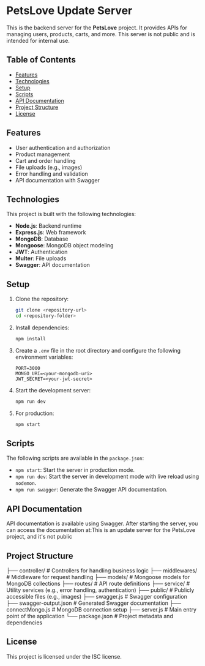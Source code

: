 # PetsLove Update Server

This is the backend server for the **PetsLove** project. It provides APIs for managing users, products, carts, and more. This server is not public and is intended for internal use.

## Table of Contents

- [Features](#features)
- [Technologies](#technologies)
- [Setup](#setup)
- [Scripts](#scripts)
- [API Documentation](#api-documentation)
- [Project Structure](#project-structure)
- [License](#license)

## Features

- User authentication and authorization
- Product management
- Cart and order handling
- File uploads (e.g., images)
- Error handling and validation
- API documentation with Swagger

## Technologies

This project is built with the following technologies:

- **Node.js**: Backend runtime
- **Express.js**: Web framework
- **MongoDB**: Database
- **Mongoose**: MongoDB object modeling
- **JWT**: Authentication
- **Multer**: File uploads
- **Swagger**: API documentation

## Setup

1. Clone the repository:

   ```bash
   git clone <repository-url>
   cd <repository-folder>
   ```

2. Install dependencies:

   ```bash
   npm install
   ```

3. Create a `.env` file in the root directory and configure the following environment variables:

   ```env
   PORT=3000
   MONGO_URI=<your-mongodb-uri>
   JWT_SECRET=<your-jwt-secret>
   ```

4. Start the development server:

   ```bash
   npm run dev
   ```

5. For production:
   ```bash
   npm start
   ```

## Scripts

The following scripts are available in the `package.json`:

- `npm start`: Start the server in production mode.
- `npm run dev`: Start the server in development mode with live reload using `nodemon`.
- `npm run swagger`: Generate the Swagger API documentation.

## API Documentation

API documentation is available using Swagger. After starting the server, you can access the documentation at:This is an update server for the PetsLove project, and it's not public

## Project Structure

├── controller/ # Controllers for handling business logic
├── middlewares/ # Middleware for request handling ├── models/ # Mongoose models for MongoDB collections ├── routes/ # API route definitions
├── service/ # Utility services (e.g., error handling, authentication)
├── public/ # Publicly accessible files (e.g., images)
├── swagger.js # Swagger configuration
├── swagger-output.json # Generated Swagger documentation
├── connectMongo.js # MongoDB connection setup
├── server.js # Main entry point of the application └── package.json # Project metadata and dependencies

## License

This project is licensed under the ISC license.
